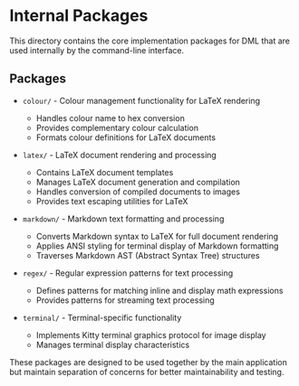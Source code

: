 # Internal Packages

This directory contains the core implementation packages for DML that are used internally by the command-line interface.

## Packages

- `colour/` - Colour management functionality for LaTeX rendering
  - Handles colour name to hex conversion
  - Provides complementary colour calculation
  - Formats colour definitions for LaTeX documents

- `latex/` - LaTeX document rendering and processing
  - Contains LaTeX document templates
  - Manages LaTeX document generation and compilation
  - Handles conversion of compiled documents to images
  - Provides text escaping utilities for LaTeX

- `markdown/` - Markdown text formatting and processing
  - Converts Markdown syntax to LaTeX for full document rendering
  - Applies ANSI styling for terminal display of Markdown formatting
  - Traverses Markdown AST (Abstract Syntax Tree) structures

- `regex/` - Regular expression patterns for text processing
  - Defines patterns for matching inline and display math expressions
  - Provides patterns for streaming text processing

- `terminal/` - Terminal-specific functionality
  - Implements Kitty terminal graphics protocol for image display
  - Manages terminal display characteristics

These packages are designed to be used together by the main application but maintain separation of concerns for better maintainability and testing.
